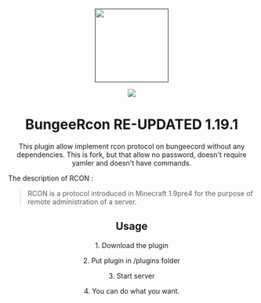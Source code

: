 <p align="center">
    <a href="">
    <img src="https://crazycloudcraft.de/wp-content/uploads/2021/04/cropped-crazycloudcraft-icon-server.png" width="150">
</a>
<p align="center">
<img src="https://img.shields.io/github/downloads/CrazyCloudCraft/bungee-rcon/total?color=green&label=All%20downloads&logo=github&logoColor=green" />
</a>
<h1 align="center">
BungeeRcon RE-UPDATED 1.19.1
</h1>
<p align="center">
<a>This plugin allow implement rcon protocol on bungeecord without any dependencies.
This is fork, but that allow no password, doesn't require yamler and doesn't have commands.</a>
</p>

The description of RCON :

> RCON is a protocol introduced in Minecraft 1.9pre4 for the purpose of remote administration of a server.
<h2 align="center">
Usage
</h2>
<p align="center">
<a>1. Download the plugin</a>
</p>
<p align="center">
<a>2. Put plugin in /plugins folder</a>
</p>
<p align="center">
<a>3. Start server</a>
</p>
<p align="center">
<a>4. You can do what you want.</a>
</p>
